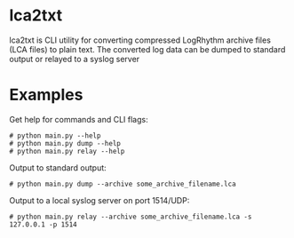 lca2txt
=======
lca2txt is CLI utility for converting compressed LogRhythm archive files (LCA files) to plain text. The converted log data can be dumped to standard output or relayed to a syslog server

Examples
========
Get help for commands and CLI flags:
```shell
# python main.py --help
# python main.py dump --help
# python main.py relay --help
```

Output to standard output:
```shell
# python main.py dump --archive some_archive_filename.lca
```

Output to a local syslog server on port 1514/UDP:
```shell
# python main.py relay --archive some_archive_filename.lca -s 127.0.0.1 -p 1514
```